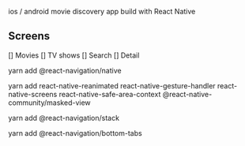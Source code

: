 ios / android movie discovery app build with React Native

## Screens

[] Movies
[] TV shows
[] Search
[] Detail

yarn add @react-navigation/native

yarn add react-native-reanimated react-native-gesture-handler react-native-screens react-native-safe-area-context @react-native-community/masked-view

yarn add @react-navigation/stack


yarn add @react-navigation/bottom-tabs